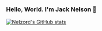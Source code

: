 ### Hello, World. I'm Jack Nelson 👋
[![Nelzord's GitHub stats](https://github-readme-stats.vercel.app/api?username=Nelzord)](https://github.com/anuraghazra/github-readme-stats)


